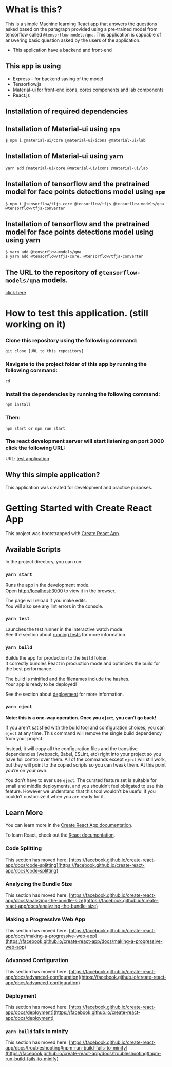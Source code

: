 # What is this?

This is a simple Machine learning React app that answers the questions asked based on the paragraph provided using a pre-trained model from tensorflow called `@tensorflow-models/qna`. This application is cappable of answering basic question asked by the users of the application.

- This application have a backend and front-end

## This app is using

- Express - for backend saving of the model
- Tensorflow.js
- Material-ui for front-end icons, cores components and lab components
- React.js

## Installation of required dependencies

## Installation of Material-ui using `npm`

`$ npm i @material-ui/core @material-ui/icons @material-ui/lab`

## Installation of Material-ui using `yarn`

`yarn add @material-ui/core @material-ui/icons @material-ui/lab`

## Installation of tensorflow and the pretrained model for face points detections model using `npm`

`$ npm i @tensorflow/tfjs-core @tensorflow/tfjs @tensorflow-models/qna @tensorflow/tfjs-converter`

## Installation of tensorflow and the pretrained model for face points detections model using using yarn

```
$ yarn add @tensorflow-models/qna
$ yarn add @tensorflow/tfjs-core, @tensorflow/tfjs-converter
```

## The URL to the repository of `@tensorflow-models/qna` models.

[click here](https://github.com/tensorflow/tfjs-models/tree/master/qna)

# How to test this application. (still working on it)

### Clone this repository using the following command:

`git clone [URL to this repository]`

### Navigate to the project folder of this app by running the following command:

`cd `

### Install the dependencies by running the following command:

`npm install`

### Then:

`npm start or npm run start`

### The react development server will start listening on port 3000 click the following URL:

URL: [test application](http://localhost:3000)

## Why this simple application?

This application was created for development and practice purposes.

# Getting Started with Create React App

This project was bootstrapped with [Create React App](https://github.com/facebook/create-react-app).

## Available Scripts

In the project directory, you can run:

### `yarn start`

Runs the app in the development mode.\
Open [http://localhost:3000](http://localhost:3000) to view it in the browser.

The page will reload if you make edits.\
You will also see any lint errors in the console.

### `yarn test`

Launches the test runner in the interactive watch mode.\
See the section about [running tests](https://facebook.github.io/create-react-app/docs/running-tests) for more information.

### `yarn build`

Builds the app for production to the `build` folder.\
It correctly bundles React in production mode and optimizes the build for the best performance.

The build is minified and the filenames include the hashes.\
Your app is ready to be deployed!

See the section about [deployment](https://facebook.github.io/create-react-app/docs/deployment) for more information.

### `yarn eject`

**Note: this is a one-way operation. Once you `eject`, you can’t go back!**

If you aren’t satisfied with the build tool and configuration choices, you can `eject` at any time. This command will remove the single build dependency from your project.

Instead, it will copy all the configuration files and the transitive dependencies (webpack, Babel, ESLint, etc) right into your project so you have full control over them. All of the commands except `eject` will still work, but they will point to the copied scripts so you can tweak them. At this point you’re on your own.

You don’t have to ever use `eject`. The curated feature set is suitable for small and middle deployments, and you shouldn’t feel obligated to use this feature. However we understand that this tool wouldn’t be useful if you couldn’t customize it when you are ready for it.

## Learn More

You can learn more in the [Create React App documentation](https://facebook.github.io/create-react-app/docs/getting-started).

To learn React, check out the [React documentation](https://reactjs.org/).

### Code Splitting

This section has moved here: [https://facebook.github.io/create-react-app/docs/code-splitting](https://facebook.github.io/create-react-app/docs/code-splitting)

### Analyzing the Bundle Size

This section has moved here: [https://facebook.github.io/create-react-app/docs/analyzing-the-bundle-size](https://facebook.github.io/create-react-app/docs/analyzing-the-bundle-size)

### Making a Progressive Web App

This section has moved here: [https://facebook.github.io/create-react-app/docs/making-a-progressive-web-app](https://facebook.github.io/create-react-app/docs/making-a-progressive-web-app)

### Advanced Configuration

This section has moved here: [https://facebook.github.io/create-react-app/docs/advanced-configuration](https://facebook.github.io/create-react-app/docs/advanced-configuration)

### Deployment

This section has moved here: [https://facebook.github.io/create-react-app/docs/deployment](https://facebook.github.io/create-react-app/docs/deployment)

### `yarn build` fails to minify

This section has moved here: [https://facebook.github.io/create-react-app/docs/troubleshooting#npm-run-build-fails-to-minify](https://facebook.github.io/create-react-app/docs/troubleshooting#npm-run-build-fails-to-minify)
